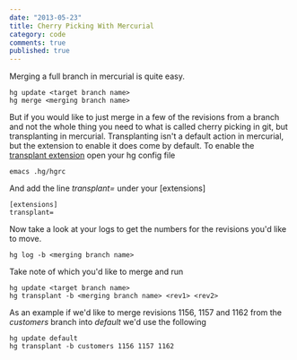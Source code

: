 ```yaml
---
date: "2013-05-23"
title: Cherry Picking With Mercurial
category: code
comments: true
published: true
---
```


Merging a full branch in mercurial is quite easy.

    hg update <target branch name>
    hg merge <merging branch name>

But if you would like to just merge in a few of the revisions from a branch and not the whole thing you need to what is called cherry picking in git, but transplanting in mercurial.  Transplanting isn't a default action in mercurial, but the extension to enable it does come by default.  To enable the [transplant extension][docs] open your hg config file

    emacs .hg/hgrc

And add the line *transplant=* under your [extensions]

    [extensions]
    transplant=

Now take a look at your logs to get the numbers for the revisions you'd like to move.

    hg log -b <merging branch name>

Take note of which you'd like to merge and run

    hg update <target branch name>
    hg transplant -b <merging branch name> <rev1> <rev2>

As an example if we'd like to merge revisions 1156, 1157 and 1162 from the *customers* branch into *default* we'd use the following

    hg update default
    hg transplant -b customers 1156 1157 1162



[docs]: http://mercurial.selenic.com/wiki/TransplantExtension "Transplant Extensions"